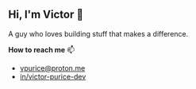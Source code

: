 ## Hi, I'm Victor 👋

A guy who loves building stuff that makes a difference.

**How to reach me** 📫
- vpurice@proton.me
- [in/victor-purice-dev](https://www.linkedin.com/in/victor-purice-dev)


